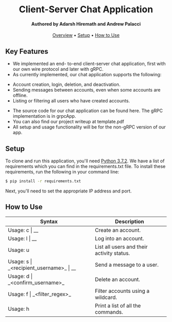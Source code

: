 
<h1 align="center">
  Client-Server Chat Application
  <br>
</h1>

<h4 align="center">Authored by Adarsh Hiremath and Andrew Palacci</h4>

<p align="center">
  <a href="#key-features">Overview</a> •
  <a href="#how-to-use">Setup</a> •
  <a href="#download">How to Use</a> 
</p>

## Key Features

* We implemented an end-
to-end client-server chat application, first with our
own wire protocol and later with gRPC. 
* As currently implemented, our chat
application supports the following:
- Account creation, login, deletion, and deactivation.
- Sending messages between accounts, even when
some accounts are offline.
- Listing or filtering all users who have created
accounts.
* The source code for our chat application can be
found here. The gRPC implementation is in grpcApp. 
* You can also find our project writeup at template.pdf
* All setup and usage functionality will be for the non-gRPC version of our app.  
  
## Setup

To clone and run this application, you'll need [Python 3.7.2](https://www.python.org/downloads/release/python-372/). We have a list of requirements which you can find in the requirements.txt file. To install these requirements, run the following in your command line: 

```bash
$ pip install -r requirements.txt
```

Next, you'll need to set the appropriate IP address and port. 

## How to Use

| Syntax | Description |
| --- | ----------- |
| Usage: c &#124; \_<username>\_ | Create an account. |
| Usage: l &#124; \_<username>\_  | Log into an account. |
| Usage: u | List all users and their activity status. | 
| Usage: s &#124; \_<recipient_username>\_ &#124; \_<message>\_ | Send a message to a user. | 
| Usage: d &#124; \_<confirm_username>\_ | Delete an account. | 
| Usage: f &#124; \_<filter_regex>\_ | Filter accounts using a wildcard. | 
| Usage: h | Print a list of all the commands. |
